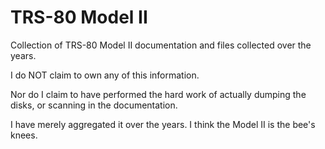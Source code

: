 TRS-80 Model II
===========

Collection of TRS-80 Model II documentation and files collected over the years.

I do NOT claim to own any of this information.

Nor do I claim to have performed the hard work of actually dumping the disks, or scanning in the documentation.  

I have merely aggregated it over the years.  I think the Model II is the bee's knees.

